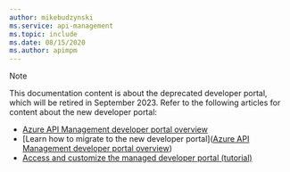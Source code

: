 ```yaml
---
author: mikebudzynski
ms.service: api-management
ms.topic: include
ms.date: 08/15/2020
ms.author: apimpm
---
```


> [!NOTE]
> This documentation content is about the deprecated developer portal, which will be retired in September 2023. Refer to the following articles for content about the new developer portal:
> 
> - [Azure API Management developer portal overview](..\articles\api-management\api-management-howto-developer-portal.md)
> - [Learn how to migrate to the new developer portal]([Azure API Management developer portal overview](../articles/api-management/api-management-howto-developer-portal.md#migrate-from-legacy))
> - [Access and customize the managed developer portal (tutorial)](..\articles\api-management\api-management-howto-developer-portal-customize.md)
